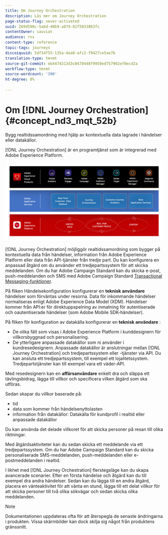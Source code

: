 ```yaml
---
title: Om Journey Orchestration
description: Läs mer om Journey Orchestration
page-status-flag: never-activated
uuid: 269d590c-5a6d-40b9-a879-02f5033863fc
contentOwner: sauviat
audience: rns
content-type: reference
topic-tags: journeys
discoiquuid: 5df34f55-135a-4ea8-afc2-f9427ce5ae7b
translation-type: tm+mt
source-git-commit: eb4474313d3c0470448f9959ed757902ef0ecd2a
workflow-type: tm+mt
source-wordcount: '390'
ht-degree: 0%

---
```



# Om [!DNL Journey Orchestration]{#concept_nd3_mqt_52b}

Bygg realtidssamordning med hjälp av kontextuella data lagrade i händelser eller datakällor.

[!DNL Journey Orchestration] är en programtjänst som är integrerad med Adobe Experience Platform.

![](../assets/journeydiagram.png)

[!DNL Journey Orchestration] möjliggör realtidssamordning som bygger på kontextuella data från händelser, information från Adobe Experience Platform eller data från API-tjänster från tredje part. Du kan konfigurera en anpassad åtgärd om du använder ett tredjepartssystem för att skicka meddelanden. Om du har Adobe Campaign Standard kan du skicka e-post, push-meddelanden och SMS med Adobe Campaign Standard [Transactional Messaging-funktioner](https://docs.adobe.com/content/help/en/campaign-standard/using/communication-channels/transactional-messaging/about-transactional-messaging.html).

På fliken Händelsekonfiguration konfigurerar en **teknisk användare** händelser som förväntas under resorna. Data för inkommande händelser normaliseras enligt Adobe Experience Data Model (XDM). Händelser kommer från API:er för direktuppspelning av inmatning för autentiserade och oautentiserade händelser (som Adobe Mobile SDK-händelser).

På fliken för konfiguration av datakälla konfigurerar en **teknisk användare** :

* De olika fält som visas i Adobe Experience Platform i kunddesignern för villkorsbyggnad och personalisering.
* De ytterligare anpassade datakällor som ni använder i kundresedesignern. Anpassade datakällor är anslutningar mellan [!DNL Journey Orchestration] och tredjepartssystem eller -tjänster via API. Du kan ansluta ett tredjepartssystem, till exempel ett lojalitetssystem. Tredjepartstjänster kan till exempel vara ett väder-API.

Med resedesignern kan en **affärsanvändare** enkelt dra och släppa ett tävlingsbidrag, lägga till villkor och specificera vilken åtgärd som ska utföras.

Sedan skapar du villkor baserade på:

* tid
* data som kommer från händelsenyttolasten
* information från datakällor: Datakälla för kundprofil i realtid eller anpassade datakällor

Du kan använda det delade villkoret för att skicka personer på resan till olika riktningar.

Med åtgärdsaktiviteter kan du sedan skicka ett meddelande via ett tredjepartssystem. Om du har Adobe Campaign Standard kan du skicka personaliserade SMS-meddelanden, push-meddelanden eller e-postmeddelanden i realtid.

I likhet med [!DNL Journey Orchestration] flerstegsläge kan du skapa avancerade scenarier. Efter en första händelse och åtgärd kan du till exempel dra andra händelser. Sedan kan du lägga till en andra åtgärd, placera en vänteaktivitet för att vänta en stund, lägga till ett delat villkor för att skicka personer till två olika sökvägar och sedan skicka olika meddelanden.

>[!NOTE]
>
>Dokumentationen uppdateras ofta för att återspegla de senaste ändringarna i produkten. Vissa skärmbilder kan dock skilja sig något från produktens gränssnitt.
